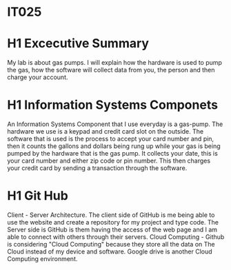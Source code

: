 # IT025
# H1 Excecutive Summary
My lab is about gas pumps. I will explain how the hardware is used to pump the gas, how the software will collect data from you, the person and then charge your account. 
# H1 Information Systems Componets 
An Information Systems Component that I use everyday is a gas-pump. The hardware we use is a keypad and credit card slot on the outside. The software that is used is the process to accept your card number and pin, then it counts the gallons and dollars being rung up while your gas is being pumped by the hardware that is the gas pump. It collects your date, this is your card number and either zip code or pin number. This then charges your credit card by sending a transaction through the software.
# H1 Git Hub
Client - Server Architecture. The client side of GitHub is me being able to use the website and create a repository for my project and type code. The Server side is GitHub is them having the access of the web page and I am able to connect with others through their servers.
Cloud Computing - Github is considering "Cloud Computing" because they store all the data on The Cloud instead of my device and software. Google drive is another Cloud Computing environment. 

